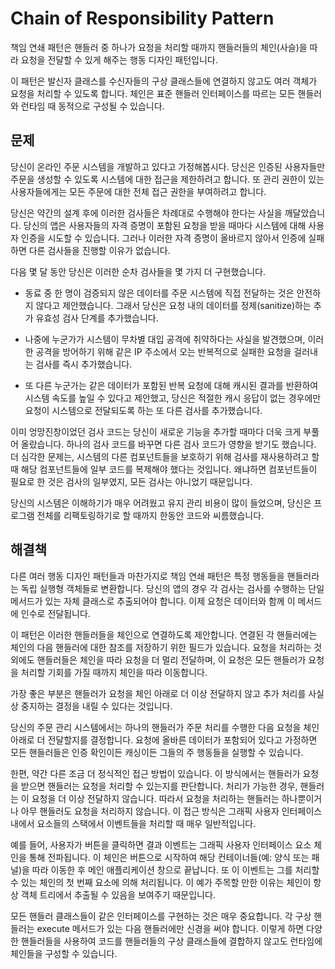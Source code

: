 # Chain of Responsibility Pattern

책임 연쇄 패턴은 핸들러 중 하나가 요청을 처리할 때까지 핸들러들의 체인(사슬)을 따라 요청을 전달할 수 있게 해주는 행동 디자인 패턴입니다.

이 패턴은 발신자 클래스를 수신자들의 구상 클래스들에 연결하지 않고도 여러 객체가 요청을 처리할 수 있도록 합니다. 체인은 표준 핸들러 인터페이스를 따르는 모든 핸들러와 런타임 때 동적으로 구성될 수 있습니다.


## 문제
당신이 온라인 주문 시스템을 개발하고 있다고 가정해봅시다. 당신은 인증된 사용자들만 주문을 생성할 수 있도록 시스템에 대한 접근을 제한하려고 합니다. 또 관리 권한이 있는 사용자들에게는 모든 주문에 대한 전체 접근 권한을 부여하려고 합니다.

당신은 약간의 설계 후에 이러한 검사들은 차례대로 수행해야 한다는 사실을 깨달았습니다. 당신의 앱은 사용자들의 자격 증명이 포함된 요청을 받을 때마다 시스템에 대해 사용자 인증을 시도할 수 있습니다. 그러나 이러한 자격 증명이 올바르지 않아서 인증에 실패하면 다른 검사들을 진행할 이유가 없습니다.

다음 몇 달 동안 당신은 이러한 순차 검사들을 몇 가지 더 구현했습니다.

- 동료 중 한 명이 검증되지 않은 데이터를 주문 시스템에 직접 전달하는 것은 안전하지 않다고 제안했습니다. 그래서 당신은 요청 내의 데이터를 정제​(sanitize)​하는 추가 유효성 검사 단계를 추가했습니다.

- 나중에 누군가가 시스템이 무차별 대입 공격에 취약하다는 사실을 발견했으며, 이러한 공격을 방어하기 위해 같은 IP 주소에서 오는 반복적으로 실패한 요청을 걸러내는 검사를 즉시 추가했습니다.

- 또 다른 누군가는 같은 데이터가 포함된 반복 요청에 대해 캐시된 결과를 반환하여 시스템 속도를 높일 수 있다고 제안했고, 당신은 적절한 캐시 응답이 없는 경우에만 요청이 시스템으로 전달되도록 하는 또 다른 검사를 추가했습니다.

이미 엉망진창이었던 검사 코드는 당신이 새로운 기능을 추가할 때마다 더욱 크게 부풀어 올랐습니다. 하나의 검사 코드를 바꾸면 다른 검사 코드가 영향을 받기도 했습니다. 더 심각한 문제는, 시스템의 다른 컴포넌트들을 보호하기 위해 검사를 재사용하려고 할 때 해당 컴포넌트들에 일부 코드를 복제해야 했다는 것입니다. 왜냐하면 컴포넌트들이 필요로 한 것은 검사의 일부였지, 모든 검사는 아니었기 때문입니다.

당신의 시스템은 이해하기가 매우 어려웠고 유지 관리 비용이 많이 들었으며, 당신은 프로그램 전체를 리팩토링하기로 할 때까지 한동안 코드와 씨름했습니다.

## 해결책
다른 여러 행동 디자인 패턴들과 마찬가지로 책임 연쇄 패턴은 특정 행동들을 핸들러라는 독립 실행형 객체들로 변환합니다. 당신의 앱의 경우 각 검사는 검사를 수행하는 단일 메서드가 있는 자체 클래스로 추출되어야 합니다. 이제 요청은 데이터와 함께 이 메서드에 인수로 전달됩니다.

이 패턴은 이러한 핸들러들을 체인으로 연결하도록 제안합니다. 연결된 각 핸들러에는 체인의 다음 핸들러에 대한 참조를 저장하기 위한 필드가 있습니다. 요청을 처리하는 것 외에도 핸들러들은 체인을 따라 요청을 더 멀리 전달하며, 이 요청은 모든 핸들러가 요청을 처리할 기회를 가질 때까지 체인을 따라 이동합니다.

가장 좋은 부분은 핸들러가 요청을 체인 아래로 더 이상 전달하지 않고 추가 처리를 사실상 중지하는 결정을 내릴 수 있다는 것입니다.

당신의 주문 관리 시스템에서는 하나의 핸들러가 주문 처리를 수행한 다음 요청을 체인 아래로 더 전달할지를 결정합니다. 요청에 올바른 데이터가 포함되어 있다고 가정하면 모든 핸들러들은 인증 확인이든 캐싱이든 그들의 주 행동들을 실행할 수 있습니다.

한편, 약간 다른 조금 더 정식적인 접근 방법이 있습니다. 이 방식에서는 핸들러가 요청을 받으면 핸들러는 요청을 처리할 수 있는지를 판단합니다. 처리가 가능한 경우, 핸들러는 이 요청을 더 이상 전달하지 않습니다. 따라서 요청을 처리하는 핸들러는 하나뿐이거나 아무 핸들러도 요청을 처리하지 않습니다. 이 접근 방식은 그래픽 사용자 인터페이스 내에서 요소들의 스택에서 이벤트들을 처리할 때 매우 일반적입니다.

예를 들어, 사용자가 버튼을 클릭하면 결과 이벤트는 그래픽 사용자 인터페이스 요소 체인을 통해 전파됩니다. 이 체인은 버튼으로 시작하여 해당 컨테이너들​(예: 양식 또는 패널)​을 따라 이동한 후 메인 애플리케이션 창으로 끝납니다. 또 이 이벤트는 그를 처리할 수 있는 체인의 첫 번째 요소에 의해 처리됩니다. 이 예가 주목할 만한 이유는 체인이 항상 객체 트리에서 추출될 수 있음을 보여주기 때문입니다.

모든 핸들러 클래스들이 같은 인터페이스를 구현하는 것은 매우 중요합니다. 각 구상 핸들러는 execute 메서드가 있는 다음 핸들러에만 신경을 써야 합니다. 이렇게 하면 다양한 핸들러들을 사용하여 코드를 핸들러들의 구상 클래스들에 결합하지 않고도 런타임에 체인들을 구성할 수 있습니다.

